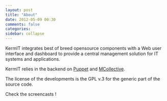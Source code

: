 ```yaml
---
layout: post
title: "About"
date: 2012-05-09 00:30
comments: false
categories: 
sidebar: collapse
---
```


KermIT integrates best of breed opensource components with a Web user interface
and dashboard to provide a central management solution for IT systems and
applications.

KermIT relies in the backend on
[Puppet](http://puppetlabs.com/puppet/what-is-puppet/ "Puppet")
and
[MCollective](http://puppetlabs.com/mcollective/introduction/ "MCollective").

The license of the developments is the GPL v.3 for the generic part of the
source code.

Check the screencasts !

